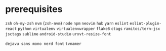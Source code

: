 # prerequisites
`zsh`
`oh-my-zsh`
`nvm` (`zsh-nvm`)
`node`
`npm`
`neovim`
`hub`
`yarn`
`eslint`
`eslint-plugin-react`
`python`
`virtualenv`
`virtualenvwrapper`
`flake8`
`ctags`
`ramitos/tern-jsx`
`jsctags`
`sublime`
`android-studio`
`urxvt-resize-font`

`dejavu sans mono nerd font`
`tvnamer`
